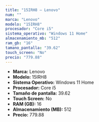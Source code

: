 ```yaml
---
title: "15IRH8 — Lenovo"
num: ""
marca: "Lenovo"
modelo: "15IRH8"
procesador: "Core i5"
sistema_operativo: "Windows 11 Home"
almacenamiento_mb: "512"
ram_gb: "16"
tamano_pantalla: "39.62"
touch_screen: "No"
precio: "779.88"
---
```

<ul>
<li><strong>Marca:</strong> Lenovo</li>
<li><strong>Modelo:</strong> 15IRH8</li>
<li><strong>Sistema Operativo:</strong> Windows 11 Home</li>
<li><strong>Procesador:</strong> Core i5 </li>
<li><strong>Tamaño de pantalla:</strong> 39.62</li>
<li><strong>Touch Screen:</strong> No</li>
<li><strong>RAM (GB):</strong> 16</li>
<li><strong>Almacenamiento (MB):</strong> 512</li>
<li><strong>Precio:</strong> 779.88</li>
</ul>